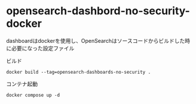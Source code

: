 # opensearch-dashbord-no-security-docker

dashboardはdockerを使用し、OpenSearchはソースコードからビルドした時に必要になった設定ファイル

ビルド
```
docker build --tag=opensearch-dashboards-no-security .
```

コンテナ起動
```
docker compose up -d
```
